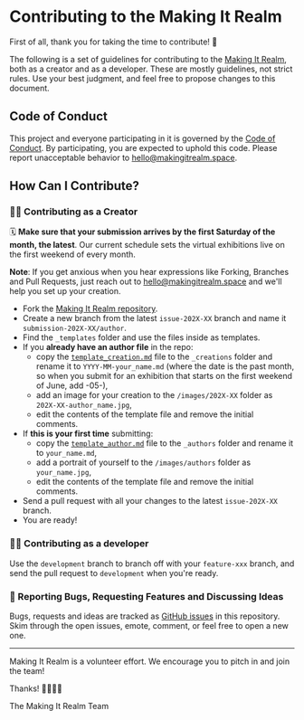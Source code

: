 # Contributing to the Making It Realm

First of all, thank you for taking the time to contribute! 🤗

The following is a set of guidelines for contributing to the [Making It Realm](https://www.makingitrealm.space/), both as a creator and as a developer. These are mostly guidelines, not strict rules. Use your best judgment, and feel free to propose changes to this document.

## Code of Conduct

This project and everyone participating in it is governed by the [Code of Conduct](https://www.makingitrealm.space/code-of-conduct.html). By participating, you are expected to uphold this code. Please report unacceptable behavior to [hello@makingitrealm.space](mailto:hello@makingitrealm.space).

## How Can I Contribute?

### 👩‍🎨 Contributing as a Creator 

🗓 **Make sure that your submission arrives by the first Saturday of the month, the latest**. Our current schedule sets the virtual exhibitions live on the first weekend of every month. 

**Note**: If you get anxious when you hear expressions like Forking, Branches and Pull Requests, just reach out to [hello@makingitrealm.space](mailto:hello@makingitrealm.space) and we'll help you set up your creation.

- Fork the [Making It Realm repository](https://github.com/freegyes/MakingItRealm).
- Create a new branch from the latest `issue-202X-XX` branch and name it `submission-202X-XX/author`.
- Find the `_templates` folder and use the files inside as templates.
- If you **already have an author file** in the repo:
  - copy the [`template_creation.md`](https://raw.githubusercontent.com/freegyes/MakingItRealm/main/_templates/template_creation.md) file to the `_creations` folder and rename it to `YYYY-MM-your_name.md` (where the date is the past month, so when you submit for an exhibition that starts on the first weekend of June, add -05-),
  - add an image for your creation to the `/images/202X-XX` folder as `202X-XX-author_name.jpg`,
  - edit the contents of the template file and remove the initial comments.
- If **this is your first time** submitting: 
  - copy the [`template_author.md`](https://raw.githubusercontent.com/freegyes/MakingItRealm/main/_templates/template_author.md) file to the `_authors` folder and rename it to `your_name.md`,
  - add a portrait of yourself to the `/images/authors` folder as `your_name.jpg`,
  - edit the contents of the template file and remove the initial comments.
- Send a pull request with all your changes to the latest `issue-202X-XX` branch.
- You are ready!

### 👩‍💻 Contributing as a developer 

Use the `development` branch to branch off with your `feature-xxx` branch, and send the pull request to `development` when you're ready.

### 🐞 Reporting Bugs, Requesting Features and Discussing Ideas

Bugs, requests and ideas are tracked as [GitHub issues](https://github.com/freegyes/MakingItRealm/issues) in this repository. Skim through the open issues, emote, comment, or feel free to open a new one.

---

Making It Realm is a volunteer effort. 
We encourage you to pitch in and join the team!

Thanks! 💙💚💜💛

The Making It Realm Team